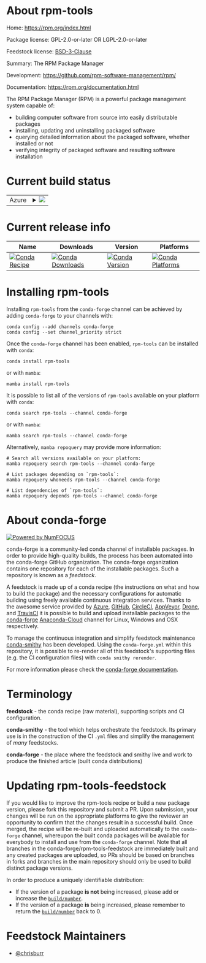 About rpm-tools
===============

Home: https://rpm.org/index.html

Package license: GPL-2.0-or-later OR LGPL-2.0-or-later

Feedstock license: [BSD-3-Clause](https://github.com/conda-forge/rpm-tools-feedstock/blob/main/LICENSE.txt)

Summary: The RPM Package Manager

Development: https://github.com/rpm-software-management/rpm/

Documentation: https://rpm.org/documentation.html

The RPM Package Manager (RPM) is a powerful package management system capable of:

* building computer software from source into easily distributable packages
* installing, updating and uninstalling packaged software
* querying detailed information about the packaged software, whether installed or not
* verifying integrity of packaged software and resulting software installation


Current build status
====================


<table>
    
  <tr>
    <td>Azure</td>
    <td>
      <details>
        <summary>
          <a href="https://dev.azure.com/conda-forge/feedstock-builds/_build/latest?definitionId=10141&branchName=main">
            <img src="https://dev.azure.com/conda-forge/feedstock-builds/_apis/build/status/rpm-tools-feedstock?branchName=main">
          </a>
        </summary>
        <table>
          <thead><tr><th>Variant</th><th>Status</th></tr></thead>
          <tbody><tr>
              <td>linux_64_python3.10.____cpython</td>
              <td>
                <a href="https://dev.azure.com/conda-forge/feedstock-builds/_build/latest?definitionId=10141&branchName=main">
                  <img src="https://dev.azure.com/conda-forge/feedstock-builds/_apis/build/status/rpm-tools-feedstock?branchName=main&jobName=linux&configuration=linux_64_python3.10.____cpython" alt="variant">
                </a>
              </td>
            </tr><tr>
              <td>linux_64_python3.11.____cpython</td>
              <td>
                <a href="https://dev.azure.com/conda-forge/feedstock-builds/_build/latest?definitionId=10141&branchName=main">
                  <img src="https://dev.azure.com/conda-forge/feedstock-builds/_apis/build/status/rpm-tools-feedstock?branchName=main&jobName=linux&configuration=linux_64_python3.11.____cpython" alt="variant">
                </a>
              </td>
            </tr><tr>
              <td>linux_64_python3.8.____cpython</td>
              <td>
                <a href="https://dev.azure.com/conda-forge/feedstock-builds/_build/latest?definitionId=10141&branchName=main">
                  <img src="https://dev.azure.com/conda-forge/feedstock-builds/_apis/build/status/rpm-tools-feedstock?branchName=main&jobName=linux&configuration=linux_64_python3.8.____cpython" alt="variant">
                </a>
              </td>
            </tr><tr>
              <td>linux_64_python3.9.____cpython</td>
              <td>
                <a href="https://dev.azure.com/conda-forge/feedstock-builds/_build/latest?definitionId=10141&branchName=main">
                  <img src="https://dev.azure.com/conda-forge/feedstock-builds/_apis/build/status/rpm-tools-feedstock?branchName=main&jobName=linux&configuration=linux_64_python3.9.____cpython" alt="variant">
                </a>
              </td>
            </tr><tr>
              <td>osx_64</td>
              <td>
                <a href="https://dev.azure.com/conda-forge/feedstock-builds/_build/latest?definitionId=10141&branchName=main">
                  <img src="https://dev.azure.com/conda-forge/feedstock-builds/_apis/build/status/rpm-tools-feedstock?branchName=main&jobName=osx&configuration=osx_64_" alt="variant">
                </a>
              </td>
            </tr>
          </tbody>
        </table>
      </details>
    </td>
  </tr>
</table>

Current release info
====================

| Name | Downloads | Version | Platforms |
| --- | --- | --- | --- |
| [![Conda Recipe](https://img.shields.io/badge/recipe-rpm--tools-green.svg)](https://anaconda.org/conda-forge/rpm-tools) | [![Conda Downloads](https://img.shields.io/conda/dn/conda-forge/rpm-tools.svg)](https://anaconda.org/conda-forge/rpm-tools) | [![Conda Version](https://img.shields.io/conda/vn/conda-forge/rpm-tools.svg)](https://anaconda.org/conda-forge/rpm-tools) | [![Conda Platforms](https://img.shields.io/conda/pn/conda-forge/rpm-tools.svg)](https://anaconda.org/conda-forge/rpm-tools) |

Installing rpm-tools
====================

Installing `rpm-tools` from the `conda-forge` channel can be achieved by adding `conda-forge` to your channels with:

```
conda config --add channels conda-forge
conda config --set channel_priority strict
```

Once the `conda-forge` channel has been enabled, `rpm-tools` can be installed with `conda`:

```
conda install rpm-tools
```

or with `mamba`:

```
mamba install rpm-tools
```

It is possible to list all of the versions of `rpm-tools` available on your platform with `conda`:

```
conda search rpm-tools --channel conda-forge
```

or with `mamba`:

```
mamba search rpm-tools --channel conda-forge
```

Alternatively, `mamba repoquery` may provide more information:

```
# Search all versions available on your platform:
mamba repoquery search rpm-tools --channel conda-forge

# List packages depending on `rpm-tools`:
mamba repoquery whoneeds rpm-tools --channel conda-forge

# List dependencies of `rpm-tools`:
mamba repoquery depends rpm-tools --channel conda-forge
```


About conda-forge
=================

[![Powered by
NumFOCUS](https://img.shields.io/badge/powered%20by-NumFOCUS-orange.svg?style=flat&colorA=E1523D&colorB=007D8A)](https://numfocus.org)

conda-forge is a community-led conda channel of installable packages.
In order to provide high-quality builds, the process has been automated into the
conda-forge GitHub organization. The conda-forge organization contains one repository
for each of the installable packages. Such a repository is known as a *feedstock*.

A feedstock is made up of a conda recipe (the instructions on what and how to build
the package) and the necessary configurations for automatic building using freely
available continuous integration services. Thanks to the awesome service provided by
[Azure](https://azure.microsoft.com/en-us/services/devops/), [GitHub](https://github.com/),
[CircleCI](https://circleci.com/), [AppVeyor](https://www.appveyor.com/),
[Drone](https://cloud.drone.io/welcome), and [TravisCI](https://travis-ci.com/)
it is possible to build and upload installable packages to the
[conda-forge](https://anaconda.org/conda-forge) [Anaconda-Cloud](https://anaconda.org/)
channel for Linux, Windows and OSX respectively.

To manage the continuous integration and simplify feedstock maintenance
[conda-smithy](https://github.com/conda-forge/conda-smithy) has been developed.
Using the ``conda-forge.yml`` within this repository, it is possible to re-render all of
this feedstock's supporting files (e.g. the CI configuration files) with ``conda smithy rerender``.

For more information please check the [conda-forge documentation](https://conda-forge.org/docs/).

Terminology
===========

**feedstock** - the conda recipe (raw material), supporting scripts and CI configuration.

**conda-smithy** - the tool which helps orchestrate the feedstock.
                   Its primary use is in the construction of the CI ``.yml`` files
                   and simplify the management of *many* feedstocks.

**conda-forge** - the place where the feedstock and smithy live and work to
                  produce the finished article (built conda distributions)


Updating rpm-tools-feedstock
============================

If you would like to improve the rpm-tools recipe or build a new
package version, please fork this repository and submit a PR. Upon submission,
your changes will be run on the appropriate platforms to give the reviewer an
opportunity to confirm that the changes result in a successful build. Once
merged, the recipe will be re-built and uploaded automatically to the
`conda-forge` channel, whereupon the built conda packages will be available for
everybody to install and use from the `conda-forge` channel.
Note that all branches in the conda-forge/rpm-tools-feedstock are
immediately built and any created packages are uploaded, so PRs should be based
on branches in forks and branches in the main repository should only be used to
build distinct package versions.

In order to produce a uniquely identifiable distribution:
 * If the version of a package **is not** being increased, please add or increase
   the [``build/number``](https://docs.conda.io/projects/conda-build/en/latest/resources/define-metadata.html#build-number-and-string).
 * If the version of a package **is** being increased, please remember to return
   the [``build/number``](https://docs.conda.io/projects/conda-build/en/latest/resources/define-metadata.html#build-number-and-string)
   back to 0.

Feedstock Maintainers
=====================

* [@chrisburr](https://github.com/chrisburr/)

